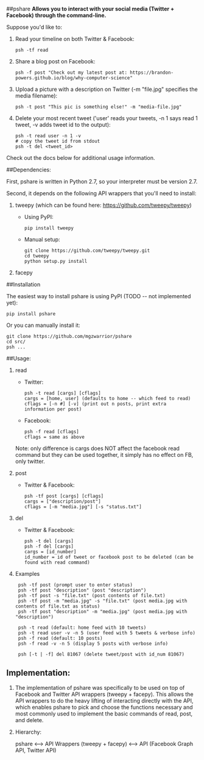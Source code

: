 ##pshare
__Allows you to interact with your social media (Twitter + Facebook) through the command-line.__

Suppose you'd like to:

1. Read your timeline on both Twitter & Facebook:
    
    ```
    psh -tf read
    ```
2. Share a blog post on Facebook:
    
    ```
    psh -f post "Check out my latest post at: https://brandon-powers.github.io/blog/why-computer-science"
    ```
3. Upload a picture with a description on Twitter (-m "file.jpg" specifies the media filename):
    
    ```
    psh -t post "This pic is something else!" -m "media-file.jpg"
    ```
4. Delete your most recent tweet ('user' reads your tweets, -n 1 says read 1 tweet, -v adds tweet id to the output):

    ```
    psh -t read user -n 1 -v
    # copy the tweet id from stdout
    psh -t del <tweet_id>
    ```

Check out the docs below for additional usage information.

##Dependencies:

First, pshare is written in Python 2.7, so your interpreter must be version 2.7.

Second, it depends on the following API wrappers that you'll need to install:

1. tweepy (which can be found here: https://github.com/tweepy/tweepy)
    - Using PyPI: 
        ```
        pip install tweepy
        ```

    - Manual setup:
        ```
        git clone https://github.com/tweepy/tweepy.git
        cd tweepy
        python setup.py install
        ```

2. facepy

##Installation

The easiest way to install pshare is using PyPI (TODO -- not implemented yet):
    
    pip install pshare

Or you can manually install it:
    
    git clone https://github.com/mgzwarrior/pshare
    cd src/
    psh ...

##Usage:

1. read

    - Twitter:

        ```
        psh -t read [cargs] [cflags]
        cargs = [home, user] (defaults to home -- which feed to read)
        cflags = [-n #] [-v] (print out n posts, print extra information per post)
        ```

    - Facebook:

        ```
        psh -f read [cflags]
        cflags = same as above
        ```

    Note: only difference is cargs does NOT affect the facebook read command
    but they can be used together, it simply has no effect on FB, only twitter.

2. post

    - Twitter & Facebook:

        ```
        psh -tf post [cargs] [cflags]
        cargs = ["description/post"]
        cflags = [-m "media.jpg"] [-s "status.txt"]
        ```
        
3. del

    - Twitter & Facebook:

        ```
        psh -t del [cargs]
        psh -f del [cargs]
        cargs = [id_number]
        id_number = id of tweet or facebook post to be deleted (can be found with read command)
        ```

4. Examples

        psh -tf post (prompt user to enter status)
        psh -tf post "description" (post "description")
        psh -tf post -s "file.txt" (post contents of file.txt)
        psh -tf post -m "media.jpg" -s "file.txt" (post media.jpg with contents of file.txt as status)
        psh -tf post "description" -m "media.jpg" (post media.jpg with "description") 
        
        psh -t read (default: home feed with 10 tweets)
        psh -t read user -v -n 5 (user feed with 5 tweets & verbose info)
        psh -f read (default: 10 posts)
        psh -f read -v -n 5 (display 5 posts with verbose info)
        
        psh [-t | -f] del 81067 (delete tweet/post with id_num 81067)

## Implementation:

1. The implementation of pshare was specifically to be used on top of Facebook and Twitter API wrappers (tweepy + facepy). This allows the API wrappers to do the heavy lifting of interacting directly with the API, which enables pshare to pick and choose the functions necessary and most commonly used to implement the basic commands of read, post, and delete.
2. Hierarchy:
    
    pshare <--> API Wrappers (tweepy + facepy) <--> API (Facebook Graph API, Twitter API)
